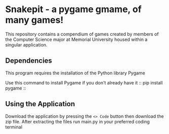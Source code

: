 # Snakepit - a pygame gmame, of many games!

This repository contains a compendium of games created by members of the Computer Science major at Memorial University housed within a singular application.

## Dependencies
This program requires the installation of the Python library Pygame

Use this command to install Pygame if you don't already have it
::
pip install pygame
::
## Using the Application
Download the application by pressing the `<> Code` button then download the zip file. After extracting the files run main.py in your preferred coding terminal 
